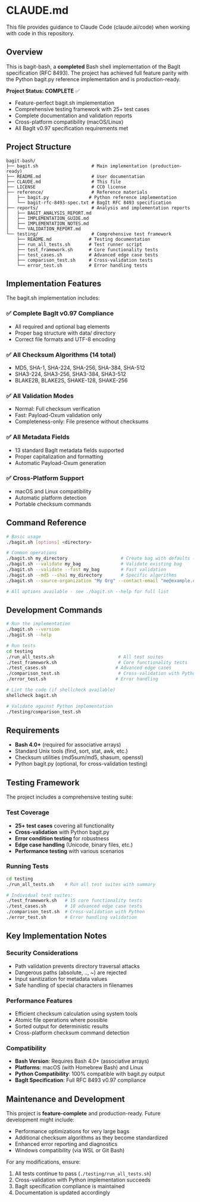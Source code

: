 # CLAUDE.md

This file provides guidance to Claude Code (claude.ai/code) when working with code in this repository.

## Overview

This is bagit-bash, a **completed** Bash shell implementation of the BagIt specification (RFC 8493). The project has achieved full feature parity with the Python bagit.py reference implementation and is production-ready.

**Project Status: COMPLETE** ✅
- Feature-perfect bagit.sh implementation
- Comprehensive testing framework with 25+ test cases
- Complete documentation and validation reports
- Cross-platform compatibility (macOS/Linux)
- All BagIt v0.97 specification requirements met

## Project Structure

```
bagit-bash/
├── bagit.sh                    # Main implementation (production-ready)
├── README.md                   # User documentation
├── CLAUDE.md                   # This file
├── LICENSE                     # CC0 license
├── reference/                  # Reference materials
│   ├── bagit.py               # Python reference implementation  
│   └── bagit-rfc-8493-spec.txt # BagIt RFC 8493 specification
├── reports/                    # Analysis and implementation reports
│   ├── BAGIT_ANALYSIS_REPORT.md
│   ├── IMPLEMENTATION_GUIDE.md
│   ├── IMPLEMENTATION_NOTES.md
│   └── VALIDATION_REPORT.md
└── testing/                    # Comprehensive test framework
    ├── README.md              # Testing documentation
    ├── run_all_tests.sh       # Test runner script
    ├── test_framework.sh      # Core functionality tests
    ├── test_cases.sh          # Advanced edge case tests
    ├── comparison_test.sh     # Cross-validation tests
    └── error_test.sh          # Error handling tests
```

## Implementation Features

The bagit.sh implementation includes:

### ✅ **Complete BagIt v0.97 Compliance**
- All required and optional bag elements
- Proper bag structure with data/ directory  
- Correct file formats and UTF-8 encoding

### ✅ **All Checksum Algorithms (14 total)**
- MD5, SHA-1, SHA-224, SHA-256, SHA-384, SHA-512
- SHA3-224, SHA3-256, SHA3-384, SHA3-512  
- BLAKE2B, BLAKE2S, SHAKE-128, SHAKE-256

### ✅ **All Validation Modes**
- Normal: Full checksum verification
- Fast: Payload-Oxum validation only
- Completeness-only: File presence without checksums

### ✅ **All Metadata Fields**
- 13 standard BagIt metadata fields supported
- Proper capitalization and formatting
- Automatic Payload-Oxum generation

### ✅ **Cross-Platform Support**
- macOS and Linux compatibility
- Automatic platform detection
- Portable checksum commands

## Command Reference

```bash
# Basic usage
./bagit.sh [options] <directory>

# Common operations
./bagit.sh my_directory                    # Create bag with defaults (SHA-256, SHA-512)
./bagit.sh --validate my_bag               # Validate existing bag
./bagit.sh --validate --fast my_bag        # Fast validation
./bagit.sh --md5 --sha1 my_directory       # Specific algorithms
./bagit.sh --source-organization "My Org" --contact-email "me@example.com" my_directory

# All options available - see ./bagit.sh --help for full list
```

## Development Commands

```bash
# Run the implementation
./bagit.sh --version
./bagit.sh --help

# Run tests
cd testing
./run_all_tests.sh                        # All test suites
./test_framework.sh                       # Core functionality tests
./test_cases.sh                          # Advanced edge cases
./comparison_test.sh                      # Cross-validation with Python
./error_test.sh                          # Error handling

# Lint the code (if shellcheck available)
shellcheck bagit.sh

# Validate against Python implementation
./testing/comparison_test.sh
```

## Requirements

- **Bash 4.0+** (required for associative arrays)
- Standard Unix tools (find, sort, stat, awk, etc.)
- Checksum utilities (md5sum/md5, shasum, openssl)
- Python bagit.py (optional, for cross-validation testing)

## Testing Framework

The project includes a comprehensive testing suite:

### Test Coverage
- **25+ test cases** covering all functionality
- **Cross-validation** with Python bagit.py  
- **Error condition testing** for robustness
- **Edge case handling** (Unicode, binary files, etc.)
- **Performance testing** with various scenarios

### Running Tests
```bash
cd testing
./run_all_tests.sh    # Run all test suites with summary

# Individual test suites:
./test_framework.sh   # 15 core functionality tests
./test_cases.sh       # 10 advanced edge case tests  
./comparison_test.sh  # Cross-validation with Python
./error_test.sh       # Error handling validation
```

## Key Implementation Notes

### Security Considerations
- Path validation prevents directory traversal attacks
- Dangerous paths (absolute, .., ~) are rejected
- Input sanitization for metadata values
- Safe handling of special characters in filenames

### Performance Features  
- Efficient checksum calculation using system tools
- Atomic file operations where possible
- Sorted output for deterministic results
- Cross-platform checksum command detection

### Compatibility
- **Bash Version**: Requires Bash 4.0+ (associative arrays)
- **Platforms**: macOS (with Homebrew Bash) and Linux
- **Python Compatibility**: 100% compatible with bagit.py output
- **BagIt Specification**: Full RFC 8493 v0.97 compliance

## Maintenance and Development

This project is **feature-complete** and production-ready. Future development might include:

- Performance optimizations for very large bags
- Additional checksum algorithms as they become standardized  
- Enhanced error reporting and diagnostics
- Windows compatibility (via WSL or Git Bash)

For any modifications, ensure:
1. All tests continue to pass (`./testing/run_all_tests.sh`)
2. Cross-validation with Python implementation succeeds
3. BagIt specification compliance is maintained
4. Documentation is updated accordingly